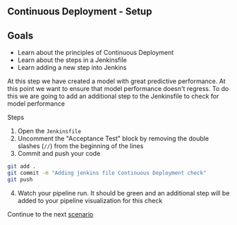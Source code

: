 ## Continuous Deployment - Setup

## Goals

* Learn about the principles of Continuous Deployment
* Learn about the steps in a Jenkinsfile
* Learn adding a new step into Jenkins

At this step we have created a model with great predictive performance. At this point we want to ensure that model performance doesn't regress. To do this we are going to add an additional step to the Jenkinsfile to check for model performance

Steps
1. Open the `Jenkinsfile`
2. Uncomment the "Acceptance Test" block by removing the double slashes (`//`) from the beginning of the lines
3. Commit and push your code
```bash
git add .
git commit -m "Adding jenkins file Continuous Deployment check"
git push
```
4. Watch your pipeline run. It should be green and an additional step will be added to your pipeline visualization for this check

Continue to the next [scenario](5-UndoChanges.md)